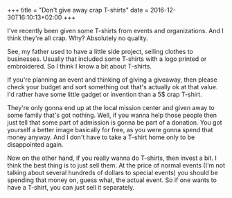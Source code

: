 +++
title = "Don't give away crap T-shirts"
date = 2016-12-30T16:10:13+02:00
+++

I've recently been given some T-shirts from events and organizations. And I think they're all crap. Why? Absolutely no quality.

See, my father used to have a little side project, selling clothes to businesses. Usually that included some T-shirts with a logo printed or embroidered. So I think I know a bit about T-shirts.

If you're planning an event and thinking of giving a giveaway, then please check your budget and sort something out that's actually ok at that value. I'd rather have some little gadget or invention than a 5$ crap T-shirt.

They're only gonna end up at the local mission center and given away to some family that's got nothing. Well, if you wanna help those people then just tell that some part of admission is gonna be part of a donation. You got yourself a better image basically for free, as you were gonna spend that money anyway. And I don't have to take a T-shirt home only to be disappointed again.

Now on the other hand, if you really wanna do T-shirts, then invest a bit. I think the best thing is to just sell them. At the price of normal events (I'm not talking about several hundreds of dollars to special events) you should be spending that money on, guess what, the actual event. So if one wants to have a T-shirt, you can just sell it separately.